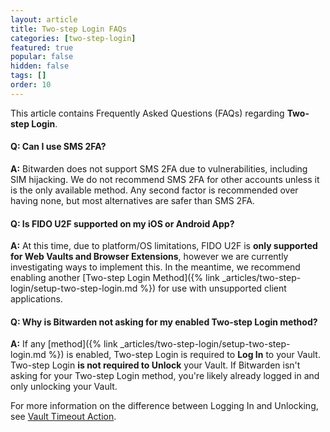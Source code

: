 ```yaml
---
layout: article
title: Two-step Login FAQs
categories: [two-step-login]
featured: true
popular: false
hidden: false
tags: []
order: 10
---
```


This article contains Frequently Asked Questions (FAQs) regarding **Two-step Login**.

#### Q: Can I use SMS 2FA?

**A:** Bitwarden does not support SMS 2FA due to vulnerabilities, including SIM hijacking. We do not recommend SMS 2FA for other accounts unless it is the only available method. Any second factor is recommended over having none, but most alternatives are safer than SMS 2FA.

#### Q: Is FIDO U2F supported on my iOS or Android App?

**A:** At this time, due to platform/OS limitations, FIDO U2F is **only supported for Web Vaults and Browser Extensions**, however we are currently investigating ways to implement this. In the meantime, we recommend enabling another [Two-step Login Method]({% link _articles/two-step-login/setup-two-step-login.md %}) for use with unsupported client applications.


#### Q: Why is Bitwarden not asking for my enabled Two-step Login method?

**A:** If any [method]({% link _articles/two-step-login/setup-two-step-login.md %}) is enabled, Two-step Login is required to **Log In** to your Vault. Two-step Login **is not required to Unlock** your Vault. If Bitwarden isn't asking for your Two-step Login method, you're likely already logged in and only unlocking your Vault.

For more information on the difference between Logging In and Unlocking, see [Vault Timeout Action](https://bitwarden.com/help/article/vault-timeout/#vault-timeout-action).
